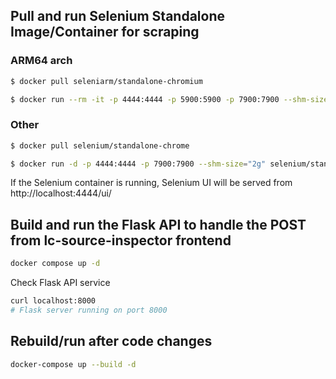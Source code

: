 ## Pull and run Selenium Standalone Image/Container for scraping
### ARM64 arch
```bash
$ docker pull seleniarm/standalone-chromium

$ docker run --rm -it -p 4444:4444 -p 5900:5900 -p 7900:7900 --shm-size 2g seleniarm/standalone-chromium:latest

```
### Other
```bash
$ docker pull selenium/standalone-chrome

$ docker run -d -p 4444:4444 -p 7900:7900 --shm-size="2g" selenium/standalone-chrome:latest

```

If the Selenium container is running, Selenium UI will be served from http://localhost:4444/ui/


## Build and run the Flask API to handle the POST from lc-source-inspector frontend

```bash
docker compose up -d
```

Check Flask API service
```bash
curl localhost:8000
# Flask server running on port 8000
```


## Rebuild/run after code changes
```bash
docker-compose up --build -d
```